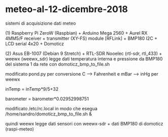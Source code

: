 # meteo-al-12-dicembre-2018

sistemi di acquisizione dati meteo

(1) Raspberry Pi ZeroW (Raspbian) + Arduino Mega 2560 + Aurel RX 4MM5/F receiver + transmitter (XY-FS) module  [RFLink] + BMP180 I2C + LCD serial 4x20 + Domoticz

(2) Asus EB-1007 (Debian 9 Stretch) + RTL-SDR Nooelec (rtl-sdr, rtl_433) + weewx (weewx_sdr)
legge dati temperatura interna e pressione da BMP180 del sistema 1 da rete con domoticz_bmp_to_file.sh

modificato pond.py per conversione C --> Fahrenheit e mBar --> inHg per weewx

inTemp = inTemp*9/5+32

barometer = barometer*0.02952998751

modificato /etc/rc.local in modo che esegua
/home/sandro/domoticz_bmp_to_file.sh &

quindi weewx legge dati sensori con weewx-sdr + dati BMP180 di domoticz (raspi-meteo)
